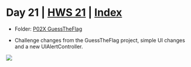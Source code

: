 # Day 21 | [HWS 21](https://www.hackingwithswift.com/100/21) | [Index](https://github.com/JulesMoorhouse/100DaysOfSwift/blob/master/README.md)

- Folder: [P02X GuessTheFlag](https://github.com/JulesMoorhouse/100DaysOfSwift/tree/master/P02X%20GuessTheFlag/GuessTheFlag)

- Challenge changes from the GuessTheFlag project, simple UI changes and a new UIAlertController.
  
<img src="../Images/day21-p02x.gif">